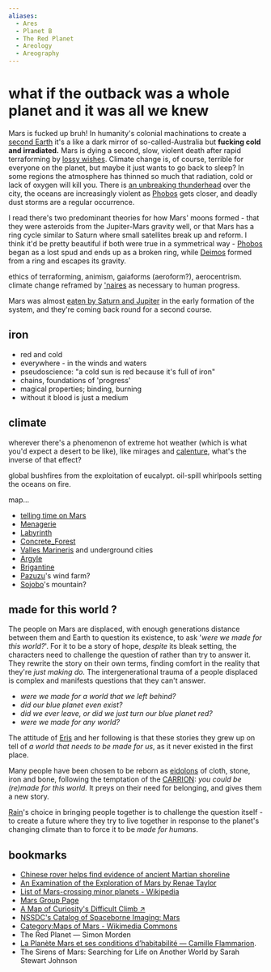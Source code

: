 ```yaml
---
aliases:
  - Ares
  - Planet B
  - The Red Planet
  - Areology
  - Areography
---
```

# what if the outback was a whole planet and it was all we knew

Mars is fucked up bruh! In humanity's colonial machinations to create a [second Earth](Earth.md) it's a like a dark mirror of so-called-Australia but **fucking cold and irradiated.** Mars is dying a second, slow, violent death after rapid terraforming by [lossy wishes](Monolith.md#wishcycle). Climate change is, of course, terrible for everyone on the planet, but maybe it just wants to go back to sleep? In some regions the atmosphere has thinned so much that radiation, cold or lack of oxygen will kill you. There is [an unbreaking thunderhead](storm.md) over the city, the oceans are increasingly violent as [Phobos](Phobos.md) gets closer, and deadly dust storms are a regular occurrence.

I read there's two predominant theories for how Mars' moons formed - that they were asteroids from the Jupiter-Mars gravity well, or that Mars has a ring cycle similar to Saturn where small satellites break up and reform. I think it'd be pretty beautiful if both were true in a symmetrical way - [Phobos](Phobos.md) began as a lost spud and ends up as a broken ring, while [Deimos](Deimos.md) formed from a ring and escapes its gravity.

ethics of terraforming, animism, gaiaforms (aeroform?), aerocentrism. climate change reframed by ['naires](forgotten-god-kings.md) as necessary to human progress. 

Mars was almost [eaten by Saturn and Jupiter](saturnalia.md) in the early formation of the system, and they're coming back round for a second course.

## iron
- red and cold
- everywhere - in the winds and waters
- pseudoscience: "a cold sun is red because it's full of iron"
- chains, foundations of 'progress'
- magical properties; binding, burning
- without it blood is just a medium

## climate

wherever there's a phenomenon of extreme hot weather (which is what you'd expect a desert to be like), like mirages and [calenture](Argyle.md#calenture), what's the inverse of that effect?

global bushfires from the exploitation of eucalypt. oil-spill whirlpools setting the oceans on fire. 


map...
- [telling time on Mars](time.md)
- [Menagerie](Menagerie.md)
- [Labyrinth](Labyrinth.md)
- [Concrete_Forest](Concrete_Forest.md)
- [Valles Marineris](Valles_Marineris.md) and underground cities
- [Argyle](Argyle.md)
- [Brigantine](Brigantine.md)
- [Pazuzu](Pazuzu.md)'s wind farm?
- [Sojobo](Sojobo.md)'s mountain?


## made for this world ?

The people on Mars are displaced, with enough generations distance between them and Earth to question its existence, to ask '*were we made for this world?*'. For it to be a story of hope, *despite* its bleak setting, the characters need to challenge the question of rather than try to answer it. They rewrite the story on their own terms, finding comfort in the reality that they're *just making do.* The intergenerational trauma of a people displaced is complex and manifests questions that they can't answer. 
- *were we made for a world that we left behind?*
- *did our blue planet even exist?*
- *did we ever leave, or did we just turn our blue planet red?*
- *were we made for any world?*

The attitude of [Eris](Eris.md) and her following is that these stories they grew up on tell of *a world that needs to be made for us*, as it never existed in the first place. 

Many people have been chosen to be reborn as [eidolons](eidolon.md) of cloth, stone, iron and bone, following the temptation of the [CARRION](CARRION.md): *you could be (re)made for this world.* It preys on their need for belonging, and gives them a new story.

[Rain](Rain.md)'s choice in bringing people together is to challenge the question itself - to create a future where they try to live together in response to the planet's changing climate than to force it to be *made for humans*.

## bookmarks
- [Chinese rover helps find evidence of ancient Martian shoreline](https://www.reuters.com/technology/space/chinese-rover-helps-find-evidence-ancient-martian-shoreline-2024-11-07/)
- [An Examination of the Exploration of Mars by Renae Taylor](https://renaetaylor.github.io/stat289/index.html)
- [List of Mars-crossing minor planets - Wikipedia](https://en.wikipedia.org/wiki/Mars-crosser)
- [Mars Group Page](https://nssdc.gsfc.nasa.gov/imgcat/html/group_page/MR.html)
- [A Map of Curiosity's Difficult Climb ↗](https://www.jpl.nasa.gov/images/pia26017-a-map-of-curiositys-difficult-climb)
- [NSSDC's Catalog of Spaceborne Imaging: Mars](https://nssdc.gsfc.nasa.gov/imgcat/html/group_page/MR.html)
- [Category:Maps of Mars - Wikimedia Commons](https://commons.wikimedia.org/wiki/Category:Maps_of_Mars)
- The Red Planet — Simon Morden
- [La Planète Mars et ses conditions d’habitabilité — Camille Flammarion](https://fr.wikisource.org/wiki/La_Planète_Mars_et_ses_conditions_d’habitabilité).
- The Sirens of Mars: Searching for Life on Another World by Sarah Stewart Johnson
